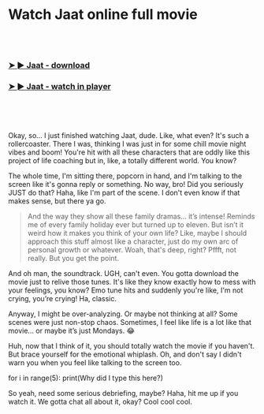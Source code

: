 <h1>Watch Jaat online full movie</h1>


<br><br>

<h3><a href="https://Jamies-storonarig1982.github.io/mtnwoycnit/">➤ ► Jaat - download</a></h3> 
<h3><a href="https://Jamies-storonarig1982.github.io/mtnwoycnit/">➤ ► Jaat - watch in player</a></h3>


<br><br><br>


Okay, so... I just finished watching Jaat, dude. Like, what even? It's such a rollercoaster. There I was, thinking I was just in for some chill movie night vibes and boom! You're hit with all these characters that are oddly like this project of life coaching but in, like, a totally different world. You know?

The whole time, I'm sitting there, popcorn in hand, and I'm talking to the screen like it's gonna reply or something. No way, bro! Did you seriously JUST do that? Haha, like I'm part of the scene. I don't even know if that makes sense, but there ya go.

> And the way they show all these family dramas... it’s intense! Reminds me of every family holiday ever but turned up to eleven. But isn’t it weird how it makes you think of your own life? Like, maybe I should approach this stuff almost like a character, just do my own arc of personal growth or whatever. Woah, that's deep, right? Pffft, not really. But you get the point.

And oh man, the soundtrack. UGH, can't even. You gotta download the movie just to relive those tunes. It's like they know exactly how to mess with your feelings, you know? Emo tune hits and suddenly you're like, I'm not crying, you’re crying! Ha, classic.

Anyway, I might be over-analyzing. Or maybe not thinking at all? Some scenes were just non-stop chaos. Sometimes, I feel like life is a lot like that movie... or maybe it’s just Mondays. 😂

Huh, now that I think of it, you should totally watch the movie if you haven't. But brace yourself for the emotional whiplash. Oh, and don't say I didn't warn you when you feel like talking to the screen too.

for i in range(5): print(Why did I type this here?) 

So yeah, need some serious debriefing, maybe? Haha, hit me up if you watch it. We gotta chat all about it, okay? Cool cool cool.
